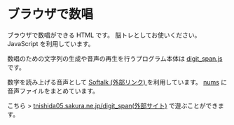 # ブラウザで数唱

ブラウザで数唱ができる HTML です。
脳トレとしてお使いください。
JavaScript を利用しています。

数唱のための文字列の生成や音声の再生を行うプログラム本体は [digit_span.js](/digit_span.js) です。

数字を読み上げる音声として [Softalk (外部リンク) ](https://w.atwiki.jp/softalk/) を利用しています。
[nums](/nums) に音声ファイルをまとめています。

こちら > [tnishida05.sakura.ne.jp/digit_span(外部サイト)](https://tnishida05.sakura.ne.jp/digit_span/) で遊ぶことができます。
